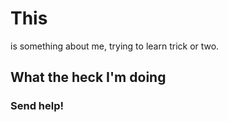 # This
is something about me, trying to learn trick or two.

## What the heck I'm doing

### Send help!
